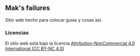 ## Mak's failures

Sitio web hecho para colocar guías y cosas así.

### Licencias

El sitio web está bajo la licencia 
[Attribution-NonCommercial 4.0 International (CC BY-NC 4.0)](https://creativecommons.org/licenses/by-nc/4.0/)